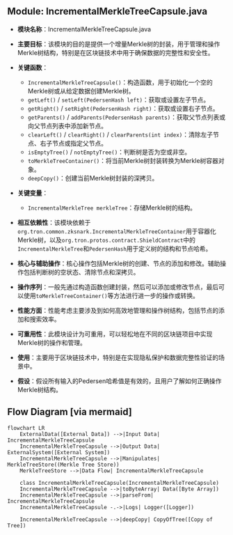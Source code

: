 ## Module: IncrementalMerkleTreeCapsule.java
- **模块名称**：IncrementalMerkleTreeCapsule.java

- **主要目标**：该模块的目的是提供一个增量Merkle树的封装，用于管理和操作Merkle树结构，特别是在区块链技术中用于确保数据的完整性和安全性。

- **关键函数**：
  - `IncrementalMerkleTreeCapsule()`：构造函数，用于初始化一个空的Merkle树或从给定数据创建Merkle树。
  - `getLeft()` / `setLeft(PedersenHash left)`：获取或设置左子节点。
  - `getRight()` / `setRight(PedersenHash right)`：获取或设置右子节点。
  - `getParents()` / `addParents(PedersenHash parents)`：获取父节点列表或向父节点列表中添加新节点。
  - `clearLeft()` / `clearRight()` / `clearParents(int index)`：清除左子节点、右子节点或指定父节点。
  - `isEmptyTree()` / `notEmptyTree()`：判断树是否为空或非空。
  - `toMerkleTreeContainer()`：将当前Merkle树封装转换为Merkle树容器对象。
  - `deepCopy()`：创建当前Merkle树封装的深拷贝。

- **关键变量**：
  - `IncrementalMerkleTree merkleTree`：存储Merkle树的结构。

- **相互依赖性**：该模块依赖于`org.tron.common.zksnark.IncrementalMerkleTreeContainer`用于容器化Merkle树，以及`org.tron.protos.contract.ShieldContract`中的`IncrementalMerkleTree`和`PedersenHash`用于定义树的结构和节点哈希。

- **核心与辅助操作**：核心操作包括Merkle树的创建、节点的添加和修改。辅助操作包括判断树的空状态、清除节点和深拷贝。

- **操作序列**：一般先通过构造函数创建封装，然后可以添加或修改节点，最后可以使用`toMerkleTreeContainer()`等方法进行进一步的操作或转换。

- **性能方面**：性能考虑主要涉及到如何高效地管理和操作树结构，包括节点的添加和搜索效率。

- **可重用性**：此模块设计为可重用，可以轻松地在不同的区块链项目中实现Merkle树的操作和管理。

- **使用**：主要用于区块链技术中，特别是在实现隐私保护和数据完整性验证的场景中。

- **假设**：假设所有输入的Pedersen哈希值是有效的，且用户了解如何正确操作Merkle树结构。
## Flow Diagram [via mermaid]
```mermaid
flowchart LR
    ExternalData([External Data]) -->|Input Data| IncrementalMerkleTreeCapsule
    IncrementalMerkleTreeCapsule -->|Output Data| ExternalSystem([External System])
    IncrementalMerkleTreeCapsule -->|Manipulates| MerkleTreeStore((Merkle Tree Store))
    MerkleTreeStore -->|Data Flow| IncrementalMerkleTreeCapsule

    class IncrementalMerkleTreeCapsule(IncrementalMerkleTreeCapsule)
    IncrementalMerkleTreeCapsule -->|toByteArray| Data([Byte Array])
    IncrementalMerkleTreeCapsule -->|parseFrom| IncrementalMerkleTreeCapsule
    IncrementalMerkleTreeCapsule -.->|Logs| Logger([Logger])

    IncrementalMerkleTreeCapsule -->|deepCopy| CopyOfTree([Copy of Tree])
```
